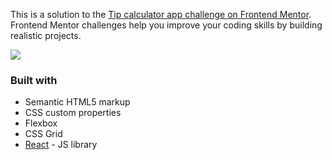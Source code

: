 This is a solution to the [Tip calculator app challenge on Frontend Mentor](https://www.frontendmentor.io/challenges/tip-calculator-app-ugJNGbJUX). Frontend Mentor challenges help you improve your coding skills by building realistic projects.

![](https://i.ibb.co/FYf7m0V/calculator.png)

### Built with

- Semantic HTML5 markup
- CSS custom properties
- Flexbox
- CSS Grid
- [React](https://reactjs.org/) - JS library
